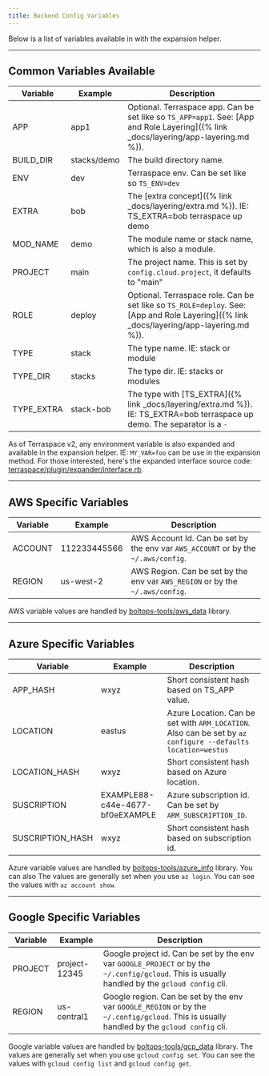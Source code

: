 ```yaml
---
title: Backend Config Variables
---
```


Below is a list of variables available in with the expansion helper.

___

## Common Variables Available

<div class="table-wrapper" markdown=1>

Variable | Example | Description
--- | --- | ---
APP | app1 | Optional. Terraspace app. Can be set like so `TS_APP=app1`. See: [App and Role Layering]({% link _docs/layering/app-layering.md %}).
BUILD_DIR | stacks/demo | The build directory name.
ENV | dev | Terraspace env. Can be set like so `TS_ENV=dev`
EXTRA | bob | The [extra concept]({% link _docs/layering/extra.md %}). IE: TS_EXTRA=bob terraspace up demo
MOD_NAME | demo | The module name or stack name, which is also a module.
PROJECT | main | The project name. This is set by `config.cloud.project`, it defaults to "main"
ROLE | deploy | Optional. Terraspace role. Can be set like so `TS_ROLE=deploy`. See: [App and Role Layering]({% link _docs/layering/app-layering.md %}).
TYPE | stack | The type name. IE: stack or module
TYPE_DIR | stacks | The type dir. IE: stacks or modules
TYPE_EXTRA | stack-bob | The type with [TS_EXTRA]({% link _docs/layering/extra.md %}). IE: TS_EXTRA=bob terraspace up demo. The separator is a `-`

</div>

As of Terraspace v2, any environment variable is also expanded and available in the expansion helper. IE: `MY_VAR=foo` can be use in the expansion method. For those interested, here's the expanded interface source code: [terraspace/plugin/expander/interface.rb](https://github.com/boltops-tools/terraspace/blob/10263df3c161d2b3fb5ed7e1db8a146ad781baa3/lib/terraspace/plugin/expander/interface.rb#L79).
___

## AWS Specific Variables

<div class="table-wrapper" markdown=1>

Variable | Example | Description
--- | --- | ---
ACCOUNT | 112233445566 | AWS Account Id. Can be set by the env var `AWS_ACCOUNT` or by the `~/.aws/config`.
REGION | us-west-2 | AWS Region. Can be set by the env var `AWS_REGION` or by the `~/.aws/config`.

</div>

AWS variable values are handled by [boltops-tools/aws_data](https://github.com/boltops-tools/aws_data) library.

___

## Azure Specific Variables

<div class="table-wrapper" markdown=1>

Variable | Example | Description
--- | --- | ---
APP_HASH | wxyz | Short consistent hash based on TS_APP value.
LOCATION         | eastus | Azure Location. Can be set with `ARM_LOCATION`. Also can be set by `az configure --defaults location=westus`
LOCATION_HASH | wxyz | Short consistent hash based on Azure location.
SUSCRIPTION      | EXAMPLE88-c44e-4677-bf0eEXAMPLE | Azure subscription id. Can be set by `ARM_SUBSCRIPTION_ID`.
SUSCRIPTION_HASH | wxyz | Short consistent hash based on subscription id.

</div>

Azure variable values are handled by [boltops-tools/azure_info](https://github.com/boltops-tools/azure_info) library. You can also The values are generally set when you use `az login`.  You can see the values with `az account show`.

___

## Google Specific Variables

<div class="table-wrapper" markdown=1>

Variable | Example | Description
--- | --- | ---
PROJECT | project-12345 | Google project id. Can be set by the env var `GOOGLE_PROJECT` or by the `~/.config/gcloud`. This is usually handled by the `gcloud config` cli.
REGION | us-central1 | Google region. Can be set by the env var `GOOGLE_REGION` or by the `~/.config/gcloud`. This is usually handled by the `gcloud config` cli.

</div>

Google variable values are handled by [boltops-tools/gcp_data](https://github.com/boltops-tools/gcp_data) library. The values are generally set when you use `gcloud config set`.  You can see the values with `gcloud config list` and `gcloud config get`.
